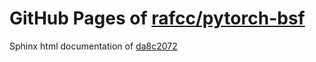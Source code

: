 GitHub Pages of [rafcc/pytorch-bsf](https://github.com/rafcc/pytorch-bsf.git)
===
Sphinx html documentation of [da8c2072](https://github.com/rafcc/pytorch-bsf/tree/da8c207259b095daa2bc1198a55907a3e2c55009)
